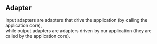 ## Adapter

Input adapters are adapters that drive the application (by calling the application core),  
while output adapters are adapters driven by our application (they are called by the application core).  
